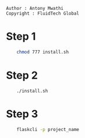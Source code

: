 `Author : Antony Mwathi` <br>
`Copyright : FluidTech Global`

# Step 1
```sh
    chmod 777 install.sh
```

# Step 2
```console
    ./install.sh
```
# Step 3

```bash
    flaskcli -p project_name
```
